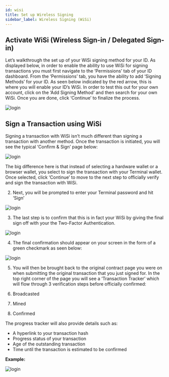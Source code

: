 ```yaml
---
id: wisi
title: Set up Wireless Signing
sidebar_label: Wireless Signing (WiSi)
---
```


## Activate WiSi (Wireless Sign-in / Delegated Sign-in)

Let’s walkthrough the set up of your WiSi signing method for your ID. As displayed below, in order to enable the ability to use WiSi for signing transactions you must first navigate to the ‘Permissions’ tab of your ID dashboard. From the ‘Permissions’ tab, you have the ability to add ‘Signing Methods’ for your ID. As seen below indicated by the red arrow, this is where you will enable your ID’s WiSi. In order to test this out for your own account, click on the ‘Add Signing Method’ and then search for your own WiSi. Once you are done, click ‘Continue’ to finalize the process.

![login](assets/images/erc/ercc1.png)

## Sign a Transaction using WiSi

Signing a transaction with WiSi isn’t much different than signing a transaction with another method. Once the transaction is initiated, you will see the typical ‘Confirm & Sign’ page below:

![login](assets/images/erc/ercd1.png)

The big difference here is that instead of selecting a hardware wallet or a browser wallet, you select to sign the transaction with your Terminal wallet. Once selected, click ‘Continue’ to move to the next step to officially verify and sign the transaction with WiSi.

2. Next, you will be prompted to enter your Terminal password and hit ‘Sign’

![login](assets/images/erc/ercd2.png)

3. The last step is to confirm that this is in fact your WiSi by giving the final sign off with your the Two-Factor Authentication.

![login](assets/images/erc/ercd3.png)

4. The final confirmation should appear on your screen in the form of a green checkmark as seen below:

![login](assets/images/erc/ercd4.png)

5. You will then be brought back to the original contract page you were on when submitting the original transaction that you just signed for. In the top right corner of the page you will see a ‘Transaction Tracker’ which will flow through 3 verification steps before officially confirmed:

1. Broadcasted
1. Mined
1. Confirmed

The progress tracker will also provide details such as:

- A hyperlink to your transaction hash
- Progress status of your transaction
- Age of the outstanding transaction
- Time until the transaction is estimated to be confirmed

**Example:**

![login](assets/images/erc/ercd5.png)
